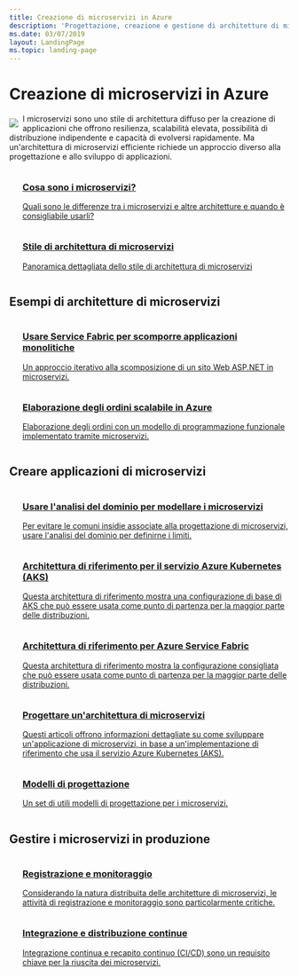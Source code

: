 ```yaml
---
title: Creazione di microservizi in Azure
description: 'Progettazione, creazione e gestione di architetture di microservizi in Azure'
ms.date: 03/07/2019
layout: LandingPage
ms.topic: landing-page
---
```


# <a name="building-microservices-on-azure"></a>Creazione di microservizi in Azure

<!-- markdownlint-disable MD033 -->

<img src="../_images/microservices.svg" style="float:left; margin-top:8px; margin-right:8px; max-width: 80px; max-height: 80px;"/>

I microservizi sono uno stile di architettura diffuso per la creazione di applicazioni che offrono resilienza, scalabilità elevata, possibilità di distribuzione indipendente e capacità di evolversi rapidamente. Ma un'architettura di microservizi efficiente richiede un approccio diverso alla progettazione e allo sviluppo di applicazioni.

<ul  class="panelContent cardsZ">
<li style="display: flex; flex-direction: column;">
    <a href="./introduction.md" style="display: flex; flex-direction: column; flex: 1 0 auto;">
        <div class="cardSize" style="flex: 1 0 auto; display: flex;">
            <div class="cardPadding" style="display: flex;">
                <div class="card">
                    <div class="cardText">
                        <h3>Cosa sono i microservizi?</h3>
                        <p>Quali sono le differenze tra i microservizi e altre architetture e quando è consigliabile usarli?</p>
                    </div>
                </div>
            </div>
        </div>
    </a>
</li>
<li style="display: flex; flex-direction: column;">
    <a href="../guide/architecture-styles/microservices.md" style="display: flex; flex-direction: column; flex: 1 0 auto;">
        <div class="cardSize" style="flex: 1 0 auto; display: flex;">
            <div class="cardPadding" style="display: flex;">
                <div class="card">
                    <div class="cardText">
                        <h3>Stile di architettura di microservizi</h3>
                        <p>Panoramica dettagliata dello stile di architettura di microservizi</p>
                    </div>
                </div>
            </div>
        </div>
    </a>
</li>
</ul>

## <a name="examples-of-microservices-architectures"></a>Esempi di architetture di microservizi

<ul  class="panelContent cardsZ">
<li style="display: flex; flex-direction: column;">
    <a href="../example-scenario/infrastructure/service-fabric-microservices.md" style="display: flex; flex-direction: column; flex: 1 0 auto;">
        <div class="cardSize" style="flex: 1 0 auto; display: flex;">
            <div class="cardPadding" style="display: flex;">
                <div class="card">
                    <div class="cardText">
                        <h3>Usare Service Fabric per scomporre applicazioni monolitiche</h3>
                        <p>Un approccio iterativo alla scomposizione di un sito Web ASP.NET in microservizi.</p>
                    </div>
                </div>
            </div>
        </div>
    </a>
</li>
<li style="display: flex; flex-direction: column;">
    <a href="../example-scenario/data/ecommerce-order-processing.md" style="display: flex; flex-direction: column; flex: 1 0 auto;">
        <div class="cardSize" style="flex: 1 0 auto; display: flex;">
            <div class="cardPadding" style="display: flex;">
                <div class="card">
                    <div class="cardText">
                        <h3>Elaborazione degli ordini scalabile in Azure</h3>
                        <p>Elaborazione degli ordini con un modello di programmazione funzionale implementato tramite microservizi.</p>
                    </div>
                </div>
            </div>
        </div>
    </a>
</li>
</ul>

## <a name="build-a-microservices-application"></a>Creare applicazioni di microservizi

<ul  class="panelContent cardsZ">
<li style="display: flex; flex-direction: column;">
    <a href="./model/domain-analysis.md" style="display: flex; flex-direction: column; flex: 1 0 auto;">
        <div class="cardSize" style="flex: 1 0 auto; display: flex;">
            <div class="cardPadding" style="display: flex;">
                <div class="card">
                    <div class="cardText">
                        <h3>Usare l'analisi del dominio per modellare i microservizi</h3>
                        <p>Per evitare le comuni insidie associate alla progettazione di microservizi, usare l'analisi del dominio per definirne i limiti.</p>
                    </div>
                </div>
            </div>
        </div>
    </a>
</li>
<li style="display: flex; flex-direction: column;">
    <a href="../reference-architectures/microservices/aks.md" style="display: flex; flex-direction: column; flex: 1 0 auto;">
        <div class="cardSize" style="flex: 1 0 auto; display: flex;">
            <div class="cardPadding" style="display: flex;">
                <div class="card">
                    <div class="cardText">
                        <h3>Architettura di riferimento per il servizio Azure Kubernetes (AKS)</h3>
                        <p>Questa architettura di riferimento mostra una configurazione di base di AKS che può essere usata come punto di partenza per la maggior parte delle distribuzioni.</p>
                    </div>
                </div>
            </div>
        </div>
    </a>
</li>
<li style="display: flex; flex-direction: column;">
    <a href="../reference-architectures/microservices/service-fabric.md" style="display: flex; flex-direction: column; flex: 1 0 auto;">
        <div class="cardSize" style="flex: 1 0 auto; display: flex;">
            <div class="cardPadding" style="display: flex;">
                <div class="card">
                    <div class="cardText">
                        <h3>Architettura di riferimento per Azure Service Fabric</h3>
                        <p>Questa architettura di riferimento mostra la configurazione consigliata che può essere usata come punto di partenza per la maggior parte delle distribuzioni.</p>
                    </div>
                </div>
            </div>
        </div>
    </a>
</li>
<li style="display: flex; flex-direction: column;">
    <a href="./design/index.md" style="display: flex; flex-direction: column; flex: 1 0 auto;">
        <div class="cardSize" style="flex: 1 0 auto; display: flex;">
            <div class="cardPadding" style="display: flex;">
                <div class="card">
                    <div class="cardText">
                        <h3>Progettare un'architettura di microservizi</h3>
                        <p>Questi articoli offrono informazioni dettagliate su come sviluppare un'applicazione di microservizi, in base a un'implementazione di riferimento che usa il servizio Azure Kubernetes (AKS).</p>
                    </div>
                </div>
            </div>
        </div>
    </a>
</li>
<li style="display: flex; flex-direction: column;">
    <a href="./design/patterns.md" style="display: flex; flex-direction: column; flex: 1 0 auto;">
        <div class="cardSize" style="flex: 1 0 auto; display: flex;">
            <div class="cardPadding" style="display: flex;">
                <div class="card">
                    <div class="cardText">
                        <h3>Modelli di progettazione</h3>
                        <p>Un set di utili modelli di progettazione per i microservizi.</p>
                    </div>
                </div>
            </div>
        </div>
    </a>
</li>
</ul>

## <a name="operate-microservices-in-production"></a>Gestire i microservizi in produzione

<ul  class="panelContent cardsZ">
<li style="display: flex; flex-direction: column;">
    <a href="./logging-monitoring.md" style="display: flex; flex-direction: column; flex: 1 0 auto;">
        <div class="cardSize" style="flex: 1 0 auto; display: flex;">
            <div class="cardPadding" style="display: flex;">
                <div class="card">
                    <div class="cardText">
                        <h3>Registrazione e monitoraggio</h3>
                        <p>Considerando la natura distribuita delle architetture di microservizi, le attività di registrazione e monitoraggio sono particolarmente critiche.</p>
                    </div>
                </div>
            </div>
        </div>
    </a>
</li>
<li style="display: flex; flex-direction: column;">
    <a href="./ci-cd.md" style="display: flex; flex-direction: column; flex: 1 0 auto;">
        <div class="cardSize" style="flex: 1 0 auto; display: flex;">
            <div class="cardPadding" style="display: flex;">
                <div class="card">
                    <div class="cardText">
                        <h3>Integrazione e distribuzione continue</h3>
                        <p>Integrazione continua e recapito continuo (CI/CD) sono un requisito chiave per la riuscita dei microservizi.</p>
                    </div>
                </div>
            </div>
        </div>
    </a>
</li>
</ul>

